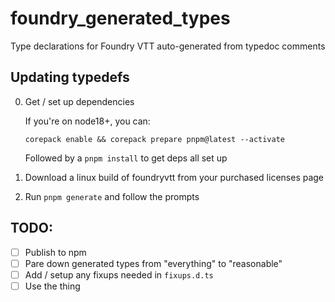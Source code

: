 # foundry_generated_types
Type declarations for Foundry VTT auto-generated from typedoc comments


## Updating typedefs

0. Get / set up dependencies

    If you're on node18+, you can:
    
    `corepack enable && corepack prepare pnpm@latest --activate`

    Followed by a `pnpm install` to get deps all set up

1. Download a linux build of foundryvtt from your purchased licenses page

2. Run `pnpm generate` and follow the prompts


## TODO:

- [ ] Publish to npm
- [ ] Pare down generated types from "everything" to "reasonable"
- [ ] Add / setup any fixups needed in `fixups.d.ts`
- [ ] Use the thing